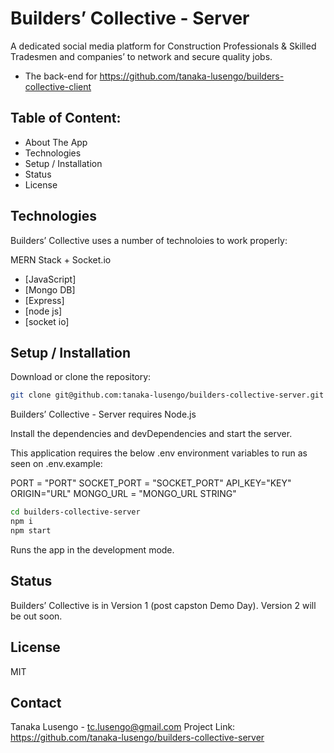 # Builders’ Collective - Server

A dedicated social media platform for Construction Professionals & Skilled Tradesmen and companies’ to network and secure quality jobs.
- The back-end for https://github.com/tanaka-lusengo/builders-collective-client

## Table of Content:
- About The App
- Technologies
- Setup / Installation 
- Status
- License

## Technologies

Builders’ Collective uses a number of technoloies to work properly:

MERN Stack + Socket.io
- [JavaScript]
- [Mongo DB] 
- [Express] 
- [node js] 
- [socket io] 

## Setup / Installation

Download or clone the repository: 
```sh
git clone git@github.com:tanaka-lusengo/builders-collective-server.git
```
Builders’ Collective - Server requires Node.js 

Install the dependencies and devDependencies and start the server.

This application requires the below .env environment variables to run as seen on .env.example:

PORT = "PORT"
SOCKET_PORT = "SOCKET_PORT"
API_KEY="KEY"
ORIGIN="URL"
MONGO_URL = "MONGO_URL STRING"


```sh
cd builders-collective-server
npm i
npm start
```

Runs the app in the development mode.

## Status
Builders’ Collective is in Version 1 (post capston Demo Day). Version 2 will be out soon.

## License

MIT

## Contact
Tanaka Lusengo - tc.lusengo@gmail.com
Project Link: https://github.com/tanaka-lusengo/builders-collective-server

